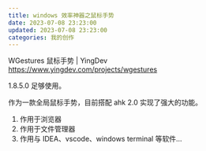 ```yaml
---
title: windows 效率神器之鼠标手势
date: 2023-07-08 23:23:00
updated: 2023-07-08 23:23:00
categories: 我的创作
---
```


WGestures 鼠标手势 | YingDev
<https://www.yingdev.com/projects/wgestures>

1.8.5.0 足够使用。

作为一款全局鼠标手势，目前搭配 ahk 2.0 实现了强大的功能。

1. 作用于浏览器
2. 作用于文件管理器
3. 作用与 IDEA、vscode、windows terminal 等软件...
